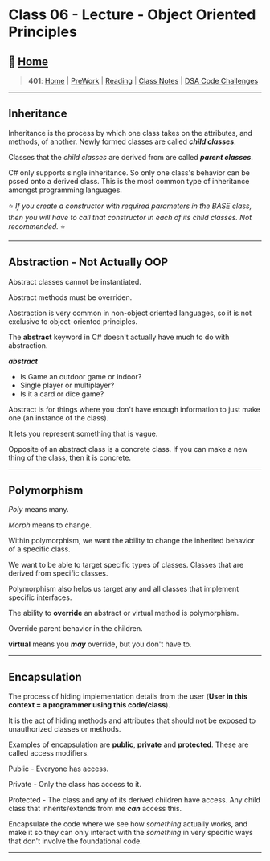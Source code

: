 # Class 06 - Lecture - Object Oriented Principles

## 🏡 [**Home**](https://mistidinzy.github.io/ReadingNotes/)

> **401**: [Home](/c401home.md)
|
[PreWork](/401/PreworkRM.md)
|
[Reading](/401/ReadingRM.md)
|
[Class Notes](/401/ClassRM.md)
|
[DSA Code Challenges](https://mistidinzy.github.io/data-structures-and-algorithms/)
>

_____

## Inheritance

Inheritance is the process by which one class takes on the attributes, and methods, of another.
Newly formed classes are called ***child classes***.

Classes that the *child classes* are derived from are called ***parent classes***.

C# only supports single inheritance. So only one class's behavior can be pssed onto a derived class. This is the most common type of inheritance amongst programming languages.

⭐️ *If you create a constructor with required parameters in the BASE class, then you will have to call that constructor in each of its child classes. Not recommended.* ⭐️

_____

## Abstraction - Not Actually OOP

Abstract classes cannot be instantiated.

Abstract methods must be overriden.

Abstraction is very common in non-object oriented languages, so it is not exclusive to object-oriented principles.

The **abstract** keyword in C# doesn't actually have much to do with abstraction.

***abstract***

* Is Game an outdoor game or indoor?
* Single player or multiplayer?
* Is it a card or dice game?

Abstract is for things where you don't have enough information to just make one (an instance of the class).

It lets you represent something that is vague.

Opposite of an abstract class is a concrete class. If you can make a new thing of the class, then it is concrete.

_____

## Polymorphism

*Poly* means many.

*Morph* means to change.

Within polymorphism, we want the ability to change the inherited behavior of a specific class.

We want to be able to target specific types of classes. Classes that are derived from specific classes.

Polymorphism also helps us target any and all classes that implement specific interfaces.

The ability to **override** an abstract or virtual method is polymorphism.

Override parent behavior in the children.

**virtual** means you ***may*** override, but you don't have to.

_____

## Encapsulation

The process of hiding implementation details from the user (**User in this context = a programmer using this code/class**).

It is the act of hiding methods and attributes that should not be exposed to unauthorized classes or methods.

Examples of encapsulation are **public**, **private** and **protected**. These are called access modifiers.

Public - Everyone has access.

Private - Only the class has access to it.

Protected - The class and any of its derived children have access.
Any child class that inherits/extends from me ***can*** access this.

Encapsulate the code where we see how *something* actually works,
and make it so they can only interact with the *something* in very specific ways that don't involve the foundational code.

_____
